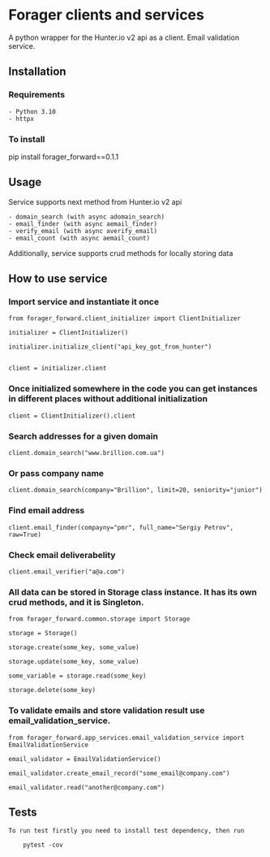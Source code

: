 # Forager clients and services

A python wrapper for the Hunter.io v2 api as a client.
Email validation service.

## Installation

### Requirements

    - Python 3.10
    - httpx

### To install

   pip install forager_forward==0.1.1

## Usage

Service supports next method from Hunter.io v2 api

    - domain_search (with async adomain_search)
    - email_finder (with async aemail_finder)
    - verify_email (with async averify_email)
    - email_count (with async aemail_count)
    
Additionally, service supports crud methods for locally storing data

## How to use service

### Import service and instantiate it once

    from forager_forward.client_initializer import ClientInitializer

    initializer = ClientInitializer()

    initializer.initialize_client("api_key_got_from_hunter")


    client = initializer.client


### Once initialized somewhere in the code you can get instances in different places without additional initialization

    client = ClientInitializer().client


### Search addresses for a given domain

    client.domain_search("www.brillion.com.ua")

### Or pass company name

    client.domain_search(company="Brillion", limit=20, seniority="junior")

### Find email address

    client.email_finder(compayny="pmr", full_name="Sergiy Petrov", raw=True)

### Check email deliverabelity

    client.email_verifier("a@a.com")

### All data can be stored in Storage class instance. It has its own crud methods, and it is Singleton.

    from forager_forward.common.storage import Storage

    storage = Storage()

    storage.create(some_key, some_value)

    storage.update(some_key, some_value)

    some_variable = storage.read(some_key)

    storage.delete(some_key)

### To validate emails and store validation result use email_validation_service.

    from forager_forward.app_services.email_validation_service import EmailValidationService

    email_validator = EmailValidationService()

    email_validator.create_email_record("some_email@company.com")

    email_validator.read("another@company.com")

## Tests

    To run test firstly you need to install test dependency, then run

        pytest -cov
